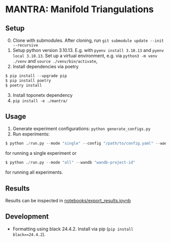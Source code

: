 # MANTRA: Manifold Triangulations

## Setup

0. Clone with submodules. After cloning, run `git submodule update --init --recursive`
1. Setup python version 3.10.13. E.g. with `pyenv install 3.10.13` and `pyenv local 3.10.13`. Set up a virtual environment, e.g. via `python3 -m venv ./venv` and `source ./venv/bin/activate`,
2. Install dependencies via poetry
```s
$ pip install --upgrade pip
$ pip install poetry
$ poetry install
```
3. Install toponetx dependency
4. `pip install -e ./mantra/`

## Usage

1. Generate experiment configurations: `python generate_configs.py`
2. Run experiments:

```s
$ python ./run.py --mode "single" --config "/path/to/config.yaml" --wandb "wandb-project-id"
```
for running a single experiment or
```s
$ python ./run.py --mode "all" --wandb "wandb-project-id"
```
for running all experiments.

## Results

Results can be inspected in [notebooks/export_results.ipynb](./notebooks/export_results.ipynb)

## Development

- Formatting using black 24.4.2. Install via pip (`pip install black==24.4.2`).
